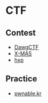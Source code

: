 # CTF
## Contest
* [DawgCTF](./DawgCTF)
* [X-MAS](./X-MAS)
* [hxp](./hxp)
## Practice
* [pwnable.kr](./pwnable.kr)